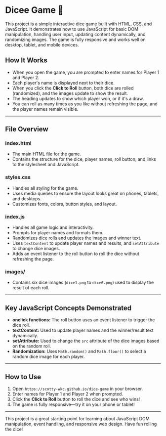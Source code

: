# Dicee Game 🎲

This project is a simple interactive dice game built with HTML, CSS, and JavaScript. It demonstrates how to use JavaScript for basic DOM manipulation, handling user input, updating content dynamically, and randomizing images. The game is fully responsive and works well on desktop, tablet, and mobile devices.

## How It Works

- When you open the game, you are prompted to enter names for Player 1 and Player 2.
- Each player's name is displayed next to their dice.
- When you click the **Click to Roll** button, both dice are rolled (randomized), and the images update to show the result.
- The heading updates to show which player won, or if it's a draw.
- You can roll as many times as you like without refreshing the page, and the player names remain visible.

---

## File Overview

### index.html

- The main HTML file for the game.
- Contains the structure for the dice, player names, roll button, and links to the stylesheet and JavaScript.

### styles.css

- Handles all styling for the game.
- Uses media queries to ensure the layout looks great on phones, tablets, and desktops.
- Customizes fonts, colors, button styles, and layout.

### index.js

- Handles all game logic and interactivity.
- Prompts for player names and formats them.
- Randomizes dice rolls and updates the images and winner text.
- Uses `textContent` to update player names and results, and `setAttribute` to change dice images.
- Adds an event listener to the roll button to roll the dice without refreshing the page.

### images/

- Contains six dice images (`dice1.png` to `dice6.png`) used to display the result of each roll.

---

## Key JavaScript Concepts Demonstrated

- **onclick functions:** The roll button uses an event listener to trigger the dice roll.
- **textContent:** Used to update player names and the winner/result text dynamically.
- **setAttribute:** Used to change the `src` attribute of the dice images based on the random roll.
- **Randomization:** Uses `Math.random()` and `Math.floor()` to select a random dice image for each player.

---

## How to Use

1. Open `https://scotty-wkc.github.io/dice-game` in your browser.
2. Enter names for Player 1 and Player 2 when prompted.
3. Click the **Click to Roll** button to roll the dice and see who wins!
4. The game is fully responsive—try it on your phone or tablet!

---

This project is a great starting point for learning about JavaScript DOM manipulation, event handling, and responsive web design. Have fun rolling the dice!
